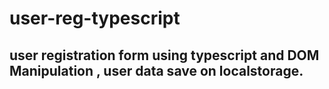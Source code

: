 # user-reg-typescript

## user registration form using typescript and DOM Manipulation , user data save on localstorage.

